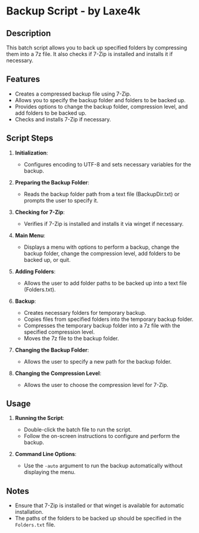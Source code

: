 # Backup Script - by Laxe4k

## Description
This batch script allows you to back up specified folders by compressing them into a 7z file. It also checks if 7-Zip is installed and installs it if necessary.

## Features
- Creates a compressed backup file using 7-Zip.
- Allows you to specify the backup folder and folders to be backed up.
- Provides options to change the backup folder, compression level, and add folders to be backed up.
- Checks and installs 7-Zip if necessary.

## Script Steps

1. **Initialization**:
   - Configures encoding to UTF-8 and sets necessary variables for the backup.

2. **Preparing the Backup Folder**:
   - Reads the backup folder path from a text file (BackupDir.txt) or prompts the user to specify it.

3. **Checking for 7-Zip**:
   - Verifies if 7-Zip is installed and installs it via winget if necessary.

4. **Main Menu**:
   - Displays a menu with options to perform a backup, change the backup folder, change the compression level, add folders to be backed up, or quit.

5. **Adding Folders**:
   - Allows the user to add folder paths to be backed up into a text file (Folders.txt).

6. **Backup**:
   - Creates necessary folders for temporary backup.
   - Copies files from specified folders into the temporary backup folder.
   - Compresses the temporary backup folder into a 7z file with the specified compression level.
   - Moves the 7z file to the backup folder.

7. **Changing the Backup Folder**:
   - Allows the user to specify a new path for the backup folder.

8. **Changing the Compression Level**:
   - Allows the user to choose the compression level for 7-Zip.

## Usage

1. **Running the Script**:
   - Double-click the batch file to run the script.
   - Follow the on-screen instructions to configure and perform the backup.

2. **Command Line Options**:
   - Use the `-auto` argument to run the backup automatically without displaying the menu.

## Notes
- Ensure that 7-Zip is installed or that winget is available for automatic installation.
- The paths of the folders to be backed up should be specified in the `Folders.txt` file.
